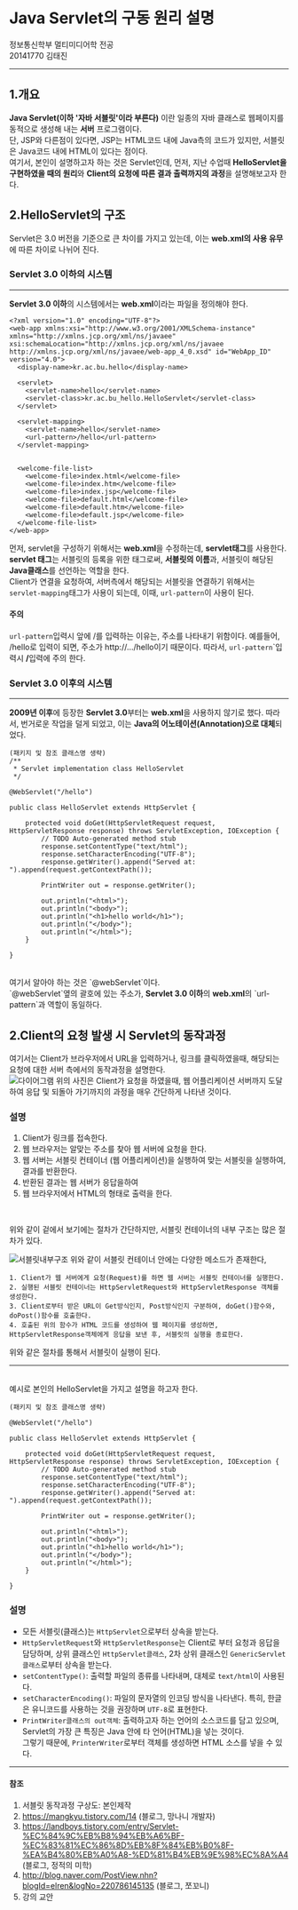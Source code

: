 Java Servlet의 구동 원리 설명
===
정보통신학부 멀티미디어학 전공
<br>
20141770 김태진
***
## 1.개요
<b>Java Servlet(이하 '자바 서블릿'이라 부른다)</b> 이란 일종의 자바 클래스로 웹페이지를 동적으로 생성해 내는 <b>서버</b> 프로그램이다.
<br>
단, JSP와 다른점이 있다면, JSP는 HTML코드 내에 Java측의 코드가 있지만, 서블릿은 Java코드 내에 HTML이 있다는 점이다.
<br>
여기서, 본인이 설명하고자 하는 것은 Servlet인데,
먼저, 지난 수업때 <b>HelloServlet을 구현하였을 때의 원리</b>와 <b>Client의 요청에 따른 결과 출력까지의 과정</b>을 설명해보고자 한다.
<br>

## 2.HelloServlet의 구조
Servlet은 3.0 버전을 기준으로 큰 차이를 가지고 있는데, 이는 <b>web.xml의 사용 유무</b>에 따른 차이로 나뉘어 진다.
<br>

### Servlet 3.0 이하의 시스템
***
<b>Servlet 3.0 이하</b>의 시스템에서는 <b>web.xml</b>이라는 파일을 정의해야 한다.

```
<?xml version="1.0" encoding="UTF-8"?>
<web-app xmlns:xsi="http://www.w3.org/2001/XMLSchema-instance" xmlns="http://xmlns.jcp.org/xml/ns/javaee" xsi:schemaLocation="http://xmlns.jcp.org/xml/ns/javaee http://xmlns.jcp.org/xml/ns/javaee/web-app_4_0.xsd" id="WebApp_ID" version="4.0">
  <display-name>kr.ac.bu.hello</display-name>

  <servlet>
  	<servlet-name>hello</servlet-name>
  	<servlet-class>kr.ac.bu_hello.HelloServlet</servlet-class>
  </servlet>

  <servlet-mapping>
  	<servlet-name>hello</servlet-name>
  	<url-pattern>/hello</url-pattern>
  </servlet-mapping>


  <welcome-file-list>
    <welcome-file>index.html</welcome-file>
    <welcome-file>index.htm</welcome-file>
    <welcome-file>index.jsp</welcome-file>
    <welcome-file>default.html</welcome-file>
    <welcome-file>default.htm</welcome-file>
    <welcome-file>default.jsp</welcome-file>
  </welcome-file-list>
</web-app>
```
먼저, servlet을 구성하기 위해서는 <b>web.xml</b>을 수정하는데, <b>servlet태그</b>를 사용한다.
<br>
<b>servlet 태그</b>는 서블릿의 등록을 위한 태그로써,
<b>서블릿의 이름</b>과, 서블릿이 해당된 <b>Java클래스</b>를 선언하는 역할을 한다.
<br>
Client가 연결을 요청하여, 서버측에서 해당되는 서블릿을 연결하기 위해서는 `servlet-mapping`태그가 사용이 되는데, 이때, `url-pattern`이 사용이 된다.
<br>

#### 주의
`url-pattern`입력시 앞에 /를 입력하는 이유는, 주소를 나타내기 위함이다.
예를들어, /hello로 입력이 되면, 주소가 http://.../hello이기 때문이다.
따라서, `url-pattern`</b>`입력시 <b>/</b>입력에 주의 한다.
<br>

### Servlet 3.0 이후의 시스템
***
<b>2009년 이후</b>에 등장한 <b>Servlet 3.0</b>부터는 <b>web.xml</b>을 사용하지 않기로 했다.
따라서, 번거로운 작업을 덜게 되었고, 이는 <b>Java의 어노테이션(Annotation)으로 대체</b>되었다.
<br>

```
(패키지 및 참조 클래스명 생략)
/**
 * Servlet implementation class HelloServlet
 */

@WebServlet("/hello")

public class HelloServlet extends HttpServlet {

	protected void doGet(HttpServletRequest request, HttpServletResponse response) throws ServletException, IOException {
		// TODO Auto-generated method stub
		response.setContentType("text/html");
		response.setCharacterEncoding("UTF-8");
		response.getWriter().append("Served at: ").append(request.getContextPath());

		PrintWriter out = response.getWriter();

		out.println("<html>");
		out.println("<body>");
		out.println("<h1>hello world</h1>");
		out.println("</body>");
		out.println("</html>");
	}

}

```
<br>
여기서 알아야 하는 것은 `@webServlet`이다.
<br>
`@webServlet`옆의 괄호에 있는 주소가, <b>Servlet 3.0 이하</b>의 <b>web.xml</b>의 `url-pattern`과 역할이 동일하다.
<br>

## 2.Client의 요청 발생 시 Servlet의 동작과정
여기서는 Client가 브라우저에서 URL을 입력하거나, 링크를 클릭하였을때, 해당되는 요청에 대한 서버 측에서의 동작과정을 설명한다.
<br>
![다이어그램](http://ktj950904.synology.me/images/2servlet/diagram.PNG)
위의 사진은 Client가 요청을 하였을때, 웹 어플리케이션 서버까지 도달하여 응답 및 되돌아 가기까지의 과정을 매우 간단하게 나타낸 것이다.
<br>
### 설명
1. Client가 링크를 접속한다.
2. 웹 브라우저는 알맞는 주소를 찾아 웹 서버에 요청을 한다.
3. 웹 서버는 서블릿 컨테이너 (웹 어플리케이션)을 실행하여 맞는 서블릿을 실행하여, 결과를 반환한다.
4. 반환된 결과는 웹 서버가 응답을하여
5. 웹 브라우저에서 HTML의 형태로 출력을 한다.
<br>

위와 같이 겉에서 보기에는 절차가 간단하지만, 서블릿 컨테이너의 내부 구조는 많은 절차가 있다.
<br>

![서블릿내부구조](http://ktj950904.synology.me/images/2servlet/servlet.png)
위와 같이 서블릿 컨테이너 안에는 다양한 메소드가 존재한다,
<br>

```
1. Client가 웹 서버에게 요청(Request)를 하면 웹 서버는 서블릿 컨테이너를 실행한다.
2. 실행된 서블릿 컨테이너는 HttpServletRequest와 HttpServletResponse 객체를 생성한다.
3. Client로부터 받은 URL이 Get방식인지, Post방식인지 구분하여, doGet()함수와, doPost()함수를 호출한다.
4. 호출된 위의 함수가 HTML 코드를 생성하여 웹 페이지를 생성하면, HttpServletResponse객체에게 응답을 보낸 후, 서블릿의 실행을 종료한다.
```

위와 같은 절차를 통해서 서블릿이 실행이 된다.
<br>
***
<br>
예시로 본인의 HelloServlet을 가지고 설명을 하고자 한다.

```
(패키지 및 참조 클래스명 생략)

@WebServlet("/hello")

public class HelloServlet extends HttpServlet {

	protected void doGet(HttpServletRequest request, HttpServletResponse response) throws ServletException, IOException {
		// TODO Auto-generated method stub
		response.setContentType("text/html");
		response.setCharacterEncoding("UTF-8");
		response.getWriter().append("Served at: ").append(request.getContextPath());

		PrintWriter out = response.getWriter();

		out.println("<html>");
		out.println("<body>");
		out.println("<h1>hello world</h1>");
		out.println("</body>");
		out.println("</html>");
	}

}
```

### 설명
- 모든 서블릿(클래스)는 `HttpServlet`으로부터 상속을 받는다.
- `HttpServletRequest`와 `HttpServletResponse`는 Client로 부터 요청과 응답을 담당하며, 상위 클래스인 `HttpServlet클래스`, 2차 상위 클래스인 `GenericServlet클래스`로부터 상속을 받는다.
- `setContentType()`: 출력할 파일의 종류를 나타내며, 대체로 `text/html`이 사용된다.
- `setCharacterEncoding()`: 파일의 문자열의 인코딩 방식을 나타낸다. 특히, 한글은 유니코드를 사용하는 것을 권장하며 `UTF-8`로 표현한다.
- `PrintWriter클래스의 out객체`: 출력하고자 하는 언어의 소스코드를 담고 있으며, Servlet의 가장 큰 특징은 Java 안에 타 언어(HTML)을 넣는 것이다.<br>
그렇기 때문에, `PrinterWriter`로부터 객체를 생성하면 HTML 소스를 넣을 수 있다.
---

#### 참조
1. 서블릿 동작과정 구상도: 본인제작
2. https://mangkyu.tistory.com/14 (블로그, 망나니 개발자)
3. https://landboys.tistory.com/entry/Servlet-%EC%84%9C%EB%B8%94%EB%A6%BF-%EC%83%81%EC%86%8D%EB%8F%84%EB%B0%8F-%EA%B4%80%EB%A0%A8-%ED%81%B4%EB%9E%98%EC%8A%A4 (블로그, 정적의 미학)
4. http://blog.naver.com/PostView.nhn?blogId=elren&logNo=220786145135 (블로그, 쪼꼬니)
5. 강의 교안
